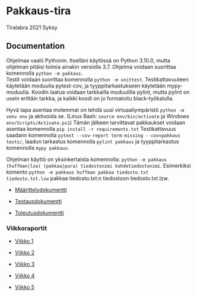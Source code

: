 # Pakkaus-tira

Tiralabra 2021 Syksy

## Documentation

Ohjelmaa vaatii Pythonin. Itselläni käytössä on Python 3.10.0, mutta ohjelman pitäisi toimia ainakin versiolla 3.7. Ohjelma voidaan suorittaa komennolla `python -m pakkaus`.  
Testit voidaan suorittaa komennolla `python -m unittest`. Testikattavuuteen käytetään moduulia pytest-cov, ja tyyppitarkastukseen käytetään mypy-moduulia. Koodin laatua voidaan tarkkailla moduulilla pylint, mutta pylint on usein erittäin tarkka, ja kaikki koodi on jo formatoitu black-työkalulla.

Hyvä tapa asentaa molemmat on tehdä uusi virtuaaliympäristö `python -m venv env` ja aktivoida se. (Linux Bash: `source env/bin/activate` ja Windows `env/Scripts/Activate.ps1`) Tämän jälkeen tarvittavat pakkaukset voidaan asentaa komennolla `pip install -r requirements.txt`
Testikattavuus saadann komennolla `pytest --cov-report term-missing --cov=pakkaus tests/`, laadun tarkastus komennolla `pylint pakkaus` ja tyyppitarkastus komennolla `mypy pakkaus`.

Ohjelman käyttö on yksinkertaista komennolla: `python -m pakkaus (huffman|lzw) (pakkaa|pura) tiedostonimi kohdetiedostonimi`. Esimerkiksi komento `python -m pakkaus huffman pakkaa tiedosto.txt tiedosto.txt.lzw` pakkaa tiedosto.txt:n tiedostoon tiedosto.txt.lzw.

- [Määrittelydokumentti](docs/määrittelydokumentti.md)

- [Testausdokumentti](docs/testausdokumentti.md)

- [Toteutusdokumentti](docs/toteutusdokumentti.md)

<!-- - Käyttöohje ylhäällä -->

### Viikkoraportit

- [Viikko 1](docs/vk1_raportti.md)

- [Viikko 2](docs/vk2_raportti.md)

- [Viikko 3](docs/vk3_raportti.md)

- [Viikko 4](docs/vk4_raportti.md)

- [Viikko 5](docs/vk5_raportti.md)
